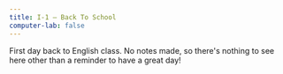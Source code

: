 ```yaml
---
title: I-1 — Back To School
computer-lab: false
---
```


First day back to English class. 
No notes made, so there's nothing to see here other than a reminder to have a great day!


